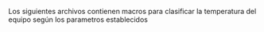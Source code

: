 Los siguientes archivos contienen  macros para clasificar la temperatura del equipo según los parametros establecidos
